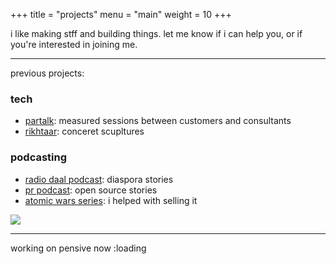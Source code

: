 +++
title = "projects"
menu = "main"
weight = 10
+++

i like making stff and building things. let me know if i can help you, or if you're interested in joining me.

---

previous projects:

### tech
- [partalk](https://github.com/arashThr/partalk/): measured sessions between customers and consultants
- [rikhtaar](http://rikhtaar.ir/): conceret scupltures

### podcasting
- [radio daal podcast](https://radiodaal.ir/): diaspora stories
- [pr podcast](https://arashthr.github.io/prpodcast-website/): open source stories
- [atomic wars series](https://soundcloud.com/atomicwarseries): i helped with selling it


![](/images/daal.jpg)

---

working on pensive now :loading

